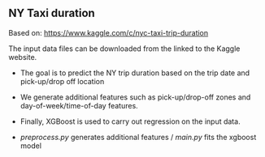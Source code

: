 ## NY Taxi duration

Based on: https://www.kaggle.com/c/nyc-taxi-trip-duration

The input data files can be downloaded from the linked to the Kaggle website. 

- The goal is to predict the NY trip duration based on the trip date and pick-up/drop off location

- We generate additional features such as pick-up/drop-off zones and day-of-week/time-of-day features.

- Finally, XGBoost is used to carry out regression on the input data.

- *preprocess.py* generates additional features / *main.py* fits the xgboost model
